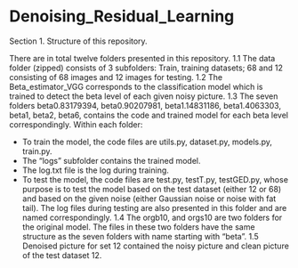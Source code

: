 # Denoising_Residual_Learning

Section 1. Structure of this repository.
 
There are in total twelve folders presented in this repository.
1.1 The data folder (zipped) consists of 3 subfolders: Train, training datasets; 68 and 12 consisting of 68 images and 12 images for testing.
1.2 The Beta_estimator_VGG corresponds to the classification model which is trained to detect the beta level of each given noisy picture.
1.3 The seven folders beta0.83179394, beta0.90207981, beta1.14831186, beta1.4063303, beta1, beta2, beta6, contains the code and trained model for each beta level correspondingly. Within each folder:
- To train the model, the code files are utils.py, dataset.py, models.py, train.py.
- The “logs” subfolder contains the trained model.
- The log.txt file is the log during training.
- To test the model, the code files are test.py, testT.py, testGED.py, whose purpose is to test the model based on the test dataset (either 12 or 68) and based on the given noise (either Gaussian noise or noise with fat tail). The log files during testing are also presented in this folder and are named correspondingly.
1.4 The orgb10, and orgs10 are two folders for the original model. The files in these two folders have the same structure as the seven folders with name starting with “beta”.
1.5 Denoised picture for set 12 contained the noisy picture and clean picture of the test dataset 12.
